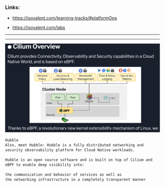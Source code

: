 

### Links:
- https://isovalent.com/learning-tracks/#platformOps

-  https://isovalent.com/labs


---
---


![fig1](./images/ebpf-fig-1.png)



```
Hubble
Also, meet Hubble: Hubble is a fully distributed networking and security observability platform for Cloud Native workloads.

Hubble is an open source software and is built on top of Cilium and eBPF to enable deep visibility into:

the communication and behavior of services as well as
the networking infrastructure in a completely transparent manner
```


<br>
<br>

